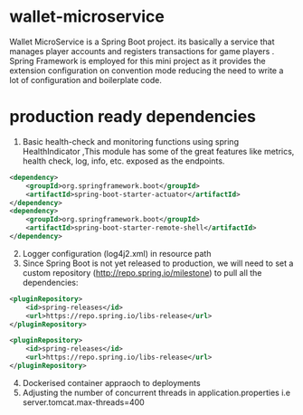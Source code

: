 # wallet-microservice

Wallet MicroService is a Spring Boot project. its basically a service that manages player accounts and registers transactions for game players . Spring Framework is employed for this mini project as it provides the extension configuration 
on convention mode reducing the need to write a lot of configuration and boilerplate code.

# production ready dependencies
1. Basic health-check and monitoring functions using spring HealthIndicator ,This module has some of the great features like metrics, health check, log, info, etc. exposed as the endpoints. 
```xml
<dependency>
	<groupId>org.springframework.boot</groupId>
	<artifactId>spring-boot-starter-actuator</artifactId>
</dependency>
<dependency>
	<groupId>org.springframework.boot</groupId>
	<artifactId>spring-boot-starter-remote-shell</artifactId>
</dependency>
```
2. Logger configuration (log4j2.xml) in resource path
3. Since Spring Boot is not yet released to production, we will need to set a custom repository (http://repo.spring.io/milestone) to pull all the dependencies:
```xml
<pluginRepository>
	<id>spring-releases</id>
	<url>https://repo.spring.io/libs-release</url>
</pluginRepository>

<pluginRepository>
	<id>spring-releases</id>
	<url>https://repo.spring.io/libs-release</url>
</pluginRepository>
```

4. Dockerised container appraoch to deployments 
5. Adjusting the number of concurrent threads in application.properties i.e server.tomcat.max-threads=400
